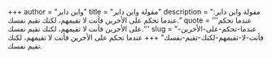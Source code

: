 +++
author = "واين داير"
title = "مقولة واين داير"
description = "مقولة واين داير: عندما تحكم على الأخرين فأنت لا تقيمهم، لكنك تقيم نفسك."
quote = '''عندما تحكم على الأخرين فأنت لا تقيمهم، لكنك تقيم نفسك.'''
slug = "عندما-تحكم-على-الأخرين-فأنت-لا-تقيمهم-لكنك-تقيم-نفسك"
+++
عندما تحكم على الأخرين فأنت لا تقيمهم، لكنك تقيم نفسك.
